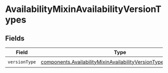 # AvailabilityMixinAvailabilityVersionTypes


## Fields

| Field                                                                                                                                                | Type                                                                                                                                                 | Required                                                                                                                                             | Description                                                                                                                                          |
| ---------------------------------------------------------------------------------------------------------------------------------------------------- | ---------------------------------------------------------------------------------------------------------------------------------------------------- | ---------------------------------------------------------------------------------------------------------------------------------------------------- | ---------------------------------------------------------------------------------------------------------------------------------------------------- |
| `versionType`                                                                                                                                        | [components.AvailabilityMixinAvailabilityVersionTypesVersionType](../../models/components/availabilitymixinavailabilityversiontypesversiontype.md)[] | :heavy_check_mark:                                                                                                                                   | N/A                                                                                                                                                  |